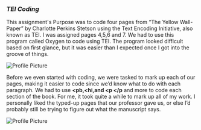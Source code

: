 ### _TEI Coding_


This assignment's Purpose was  to code four pages from “The Yellow Wall-Paper” by Charlotte Perkins Stetson using the Text Encoding Initiative, also known as TEI.
I was assigned pages 4,5,6 and 7. We had to use this program called Oxygen to code using TEI. 
The program looked difficult based on first glance, but it was easier than I expected once I got into the groove of things. 

![Profile Picture](https://2024Pekala.github.io/Alexander-Pekala/images/Code.png)


Before we even started with coding, we were tasked to mark up each of our pages, making it easier to code since we’d know what to do with each paragraph.
We had to use **<pb,<hi,and <p </p**  and more to code each section of the book.
For me, it took quite a while to mark up all of my work. I personally liked the typed-up pages that our professor gave us, or else I’d probably still be trying to figure out what the manuscript says. 

![Profile Picture](https://2024Pekala.github.io/Alexander-Pekala/images/Twitter-Code.png)
